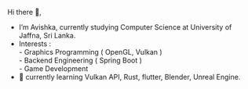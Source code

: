 Hi there 👋,<br>
 - I’m Avishka, currently studying Computer Science at University of Jaffna, Sri Lanka.<br>
 - Interests : <br>
           - Graphics Programming ( OpenGL, Vulkan )<br> 
           - Backend Engineering ( Spring Boot )<br> 
           - Game Development<br>
- 🌱 currently learning Vulkan API, Rust, flutter, Blender, Unreal Engine.<br><br><br>

<!--
**AvishkaWeebadde/AvishkaWeebadde** is a ✨ _special_ ✨ repository because its `README.md` (this file) appears on your GitHub profile.

Here are some ideas to get you started:
![Top Langs](https://github-readme-stats.vercel.app/api/top-langs/?username=AvishkaWeebadde&theme=tokyonight)&nbsp;&nbsp;&nbsp;<br>
![GitHub stats](https://github-readme-stats.vercel.app/api?username=AvishkaWeebadde&show_icons=true&theme=tokyonight)<br>
- 🔭 I’m currently working on ...
- 🌱 I’m currently learning ...
- 👯 I’m looking to collaborate on ...
- 🤔 I’m looking for help with ...
- 💬 Ask me about ...
- 📫 How to reach me: ...
- 😄 Pronouns: ...
- ⚡ Fun fact: ...
![](https://komarev.com/ghpvc/?username=AvishkaWeebadde&style=flat-square)
-->



